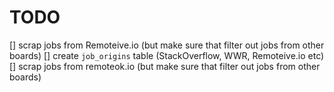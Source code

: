 # TODO

[] scrap jobs from Remoteive.io (but make sure that filter out jobs from other boards)
[] create `job_origins` table (StackOverflow, WWR, Remoteive.io etc)
[] scrap jobs from remoteok.io (but make sure that filter out jobs from other boards)

